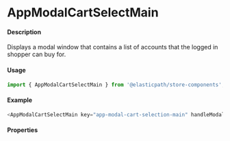 # AppModalCartSelectMain

#### Description

Displays a modal window that contains a list of accounts that the logged in shopper can buy for.

#### Usage

```js
import { AppModalCartSelectMain } from '@elasticpath/store-components';
```

#### Example

```js
<AppModalCartSelectMain key="app-modal-cart-selection-main" handleModalClose={this.handleModalClose} openModal={openCartModal} onContinueCart={onContinueCart} />
```

#### Properties

<!-- PROPS -->

